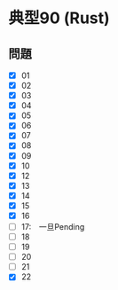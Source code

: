 # 典型90 (Rust)

## 問題

- [x] 01
- [x] 02
- [x] 03
- [x] 04
- [x] 05
- [x] 06
- [x] 07
- [x] 08
- [x] 09
- [x] 10
- [x] 12
- [x] 13
- [x] 14
- [x] 15
- [x] 16
- [ ] 17:　一旦Pending
- [ ] 18
- [ ] 19
- [ ] 20
- [ ] 21
- [x] 22
